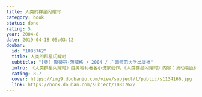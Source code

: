 ```yaml
---
title: 人类的群星闪耀时
category: book
status: done
rating: 5
year: 2004-8
date: 2019-04-18 05:03:12
douban:
  id: "1083762"
  title: 人类的群星闪耀时
  subtitle: "[奥] 斯蒂芬·茨威格 / 2004 / 广西师范大学出版社"
  intro: 《人类群星闪耀时》由奥地利著名小说家创作。《人类群星闪耀时》内容：涌动着匪徒、探险家、叛乱者兼英雄血液的巴尔沃亚成为第一个看到太平洋的欧洲人；仅仅一秒钟的优柔寡断，格鲁希元帅就决定了拿破仑在滑铁卢之战中失败的命运；七十多岁的歌德像情窦初开的男孩爱上了十几岁的少女，求婚未遂之后，老人在萧萧秋色中一气呵成地创作了《玛丽恩巴德悲歌》；流亡国外的列宁不顾自己的荣辱毁誉，乘坐一列铅封的火车取道德国返回俄国，十月革命就这样开启了历史的火车头……
  rating: 8.7
  cover: https://img9.doubanio.com/view/subject/l/public/s1134166.jpg
  link: https://book.douban.com/subject/1083762/
---
```



